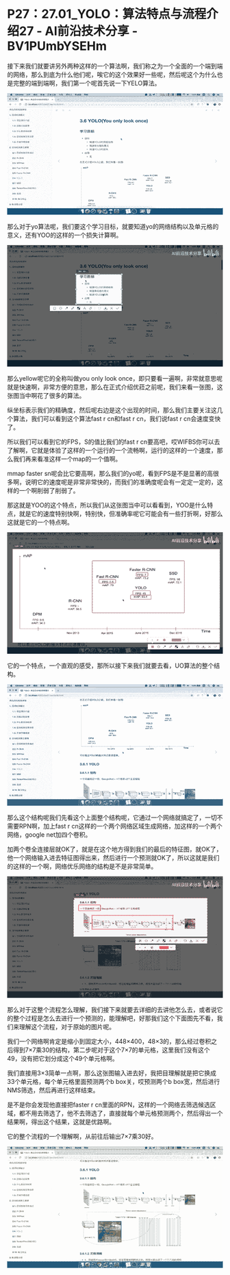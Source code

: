 # P27：27.01_YOLO：算法特点与流程介绍27 - AI前沿技术分享 - BV1PUmbYSEHm

接下来我们就要讲另外两种这样的一个算法啊，我们称之为一个全面的一个端到端的网络，那么到底为什么他们呢，唉它的这个效果好一些呢，然后呢这个为什么也是完整的端到端啊，我们第一个呢首先说一下YELO算法。



![](img/9e648c2197918eaec307f36fdd59659a_1.png)

那么对于yo算法呢，我们要这个学习目标，就要知道yo的网络结构以及单元格的意义，还有YOO的这样的一个损失计算啊。



![](img/9e648c2197918eaec307f36fdd59659a_3.png)

那么yellow呢它的全称叫做you only look once，即只要看一遍啊，非常就意思呢就是快速啊，非常方便的意思，那么在正式介绍优菈之前呢，我们来看一张图，这张图当中啊花了很多的算法。

纵坐标表示我们的精确度，然后呢右边是这个出现的时间，那么我们主要关注这几个算法，我们可以看到这个算法fast r cn和fast r cn，我们说fast r cn会速度变快了。

所以我们可以看到它的FPS，S的值比我们的fast r cn要高吧，哎WIFBS你可以去了解啊，它就是体验了这样的一个运行的一个流畅啊，运行的这样的一个速度，那么我们再来看准这样一个map的一个值啊。

mmap faster sn呢会比它要高啊，那么我们的yo呢，看到FPS是不是显著的高很多啊，说明它的速度呢是非常非常快的，而我们的准确度呢会有一定定一定的，这样的一个啊削弱了削弱了。

那这就是YOO的这个特点，所以我们从这张图当中可以看看到，YOO是什么特点，就是它的速度特别快啊，特别快，但准确率呢它可能会有一些打折啊，好那么这就是它的一个特点啊。



![](img/9e648c2197918eaec307f36fdd59659a_5.png)

它的一个特点，一个直观的感受，那所以接下来我们就要去看，UO算法的整个结构。

![](img/9e648c2197918eaec307f36fdd59659a_7.png)

那么这个结构呢我们先看这个上面整个结构呢，它通过一个网络就搞定了，一切不需要RPN啊，加上fast r cn这样的一个两个网络区域生成网络，加这样的一个两个网络，google net加四个卷积。

加两个卷全连接层就OK了，就是在这个地方得到我们的最后的特征图，就OK了，他一个网络输入进去特征图得出来，然后进行一个预测就OK了，所以这就是我们的这样的一个啊，网络优乐网络的结构是不是非常简单。



![](img/9e648c2197918eaec307f36fdd59659a_9.png)

那么对于这整个流程怎么理解，我们接下来就要去详细的去讲他怎么去，或者说它的整个过程是怎么去进行一个预测的，能理解吧，好那我们这个下面图先不看，我们来理解这个流程，对于原始的图片呢。

我们一个网络啊肯定是缩小到固定大小，448×400，48×3的，那么经过卷积之后得到7×7乘30的结构，第二步呢对于这个7×7的单元格，这里我们没有这个49，没有把它划分成这个49个单元格啊。

我们直接用3×3简单一点啊，那么这张图输入进去好，我把目理解就是把它换成33个单元格，每个单元格里面预测两个b box关，哎预测两个b box宽，然后进行NMS筛选，然后再进行这样结束。

是不是你会发现他直接把faster r cn里面的RPN，这样的一个网络去筛选候选区域，都不用去筛选了，他不去筛选了，直接就每个单元格预测两个，然后得出一个结果啊，得出这个结果，这就是优路啊。

它的整个流程的一个理解啊，从前往后输出7×7乘30好。

![](img/9e648c2197918eaec307f36fdd59659a_11.png)